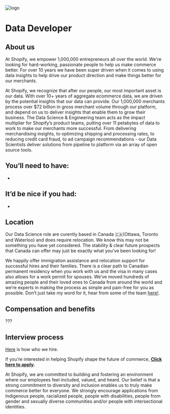 ![logo](https://avatars1.githubusercontent.com/u/8085?s=200&v=4)

# Data Developer

## About us

At Shopify, we empower 1,000,000 entrepreneurs all over the world. We're looking for hard-working, passionate people to help us make commerce better.  For over 10 years we have been super driven when it comes to using data insights to help drive our product direction and make things better for our merchants. 

At Shopify, we recognize that after our people, our most important asset is our data. With over 10+ years of aggregate ecommerce data, we are driven by the potential insights that our data can provide. Our 1,000,000 merchants process over $72 billion in gross merchant volume through our platform, and depend on us to deliver insights that enable them to grow their business. The Data Science & Engineering team acts as the impact multiplier for Shopify’s product teams, putting over 11 petabytes of data to work to make our merchants more successful.  From delivering merchandising insights, to optimizing shipping and processing rates, to reducing credit card fraud, to ad campaign recommendations - our Data Scientists deliver solutions from pipeline to platform via an array of open source tools.   

## You’ll need to have:
- 

## It’d be nice if you had:
- 

## Location

Our Data Science role are curently based in Canada 🇨🇦(Ottawa, Toronto and Waterloo) and does require relocation. We know this may not be something you have yet considered. The stability & clear future prospects that Canada can offer may just be exactly what you’ve been looking for!

We happily offer immigration assistance and relocation support for successful hires and their families. There is a clear path to Canadian permanent residency when you work with us and the visa in many cases also allows for a work permit for spouses. We’ve moved hundreds of amazing people and their loved ones to Canada from around the world and we’re experts in making the process as simple and pain-free for you as possible. Don’t just take my word for it, hear from some of the team [here!](https://www.linkedin.com/feed/update/urn:li:activity:6605116004030914560/).

## Compensation and benefits

???

## Interview process
[Here](https://www.shopify.com/careers/how-we-hire) is how who we hire.


If you’re interested in helping Shopify shape the future of commerce, **[Click here to apply](https://www.shopify.com/careers/senior-data-scientist-multiple-roles-e6a7b8).**


At Shopify, we are committed to building and fostering an environment where our employees feel included, valued, and heard. Our belief is that a strong commitment to diversity and inclusion enables us to truly make commerce better for everyone. We strongly encourage applications from Indigenous people, racialized people, people with disabilities, people from gender and sexually diverse communities and/or people with intersectional identities.
